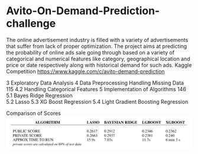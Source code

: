 # Avito-On-Demand-Prediction-challenge

The online advertisement industry is filled with a variety of advertisements that suffer from lack of proper optimization. 
The project aims at predicting the probability of online ads sale going through based on a variety of categorical and numerical features like category, geographical location and price or date respectively along with historical demand for such ads.
Kaggle Competition https://www.kaggle.com/c/avito-demand-prediction

3 Exploratory Data Analysis
4 Data Preprocessing
Handling Missing Data
115 4.2 Handling Categorical Features
5 Implementation of Algorithms
146 5.1 Bayes Ridge Regression  
5.2 Lasso
5.3 XG Boost Regression 
5.4 Light Gradient Boosting Regression

Comparison of Scores
 ![Screenshot](images/Untitled.png)
